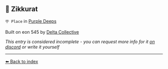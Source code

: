 ## 🗼 Zikkurat

`🪧 Place` in [Purple Deeps](../refs/purple_deeps.md)

Built on eon 545 by [Delta Collective](../refs/delta_collective.md)

_This entry is considered incomplete - you can request more info for it [on discord](<https://discord.com/channels/562910943848169472/1173922660489633802>) or write it yourself_


----------
[⬅️ Back to index](../refs/index.md#e480_s)